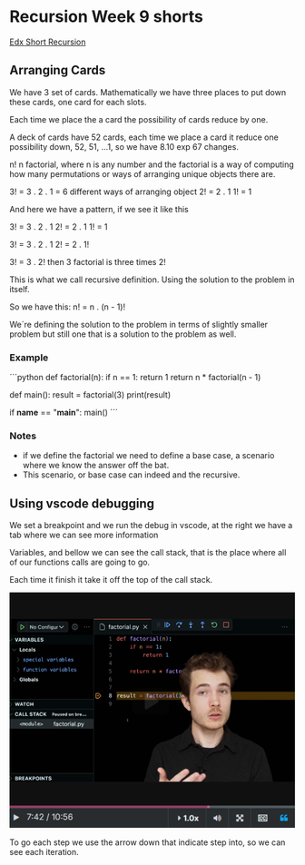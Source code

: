 # Recursion Week 9 shorts

[Edx Short Recursion](https://learning.edx.org/course/course-v1:HarvardX+CS50P+Python/block-v1:HarvardX+CS50P+Python+type@sequential+block@1e2042142d3d4008a6b129c3c3f2a080/block-v1:HarvardX+CS50P+Python+type@vertical+block@664cad6297644d73bd80b52c305aa055)

## Arranging Cards

We have 3 set of cards.
Mathematically we have three places to put down these cards, one card for each slots.

Each time we place the a card the possibility of cards reduce by one.

A deck of cards have 52 cards, each time we place a card it reduce one possibility down, 52, 51, ...1, so we have 8.10 exp 67 changes.

n! n factorial, where n is any number and the factorial is a way of computing how many permutations or ways of arranging unique objects there are.

3! = 3 . 2 . 1 = 6 different ways of arranging object
2! = 2 . 1
1! = 1

And here we have a pattern, if we see it like this

3! = 3 . 2 . 1
     2! = 2 . 1
          1! = 1

3! = 3 . 2 . 1
     2! = 2 . 1!

3! = 3 . 2! then 3 factorial is three times 2!

This is what we call recursive definition. Using the solution to the problem in itself.

So we have this:
n! = n . (n - 1)!

We´re defining the solution to the problem in terms of slightly smaller problem but still one that is a solution to the problem as well.

### Example

´´´python
def factorial(n):
    if n == 1:
        return 1
    return n * factorial(n - 1)

def main():
    result = factorial(3)
    print(result)

if __name__ == "__main__":
    main()
´´´

### Notes

- if we define the factorial we  need to define a base case, a scenario where we know the answer off the bat.
- This scenario, or base case can indeed and the recursive.

## Using vscode debugging

We set a breakpoint and we run the debug in vscode, at the right we have a tab where we can see more information

Variables, and bellow we can see the call stack, that is the place where all of our functions calls are going to go.

Each time it finish it take it off the top of the call stack.

![alt text](image.png)

To go each step we use the arrow down that indicate step into, so we can see each iteration.
